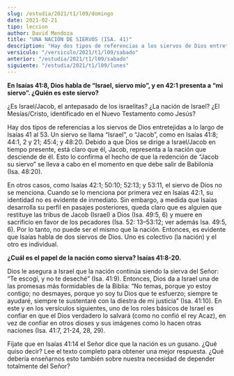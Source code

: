 ```yaml
---
slug: /estudia/2021/t1/l09/domingo
date: 2021-02-21
tipo: leccion
author: David Mendoza
title: "UNA NACIÓN DE SIERVOS (ISA. 41)"
description: "Hay dos tipos de referencias a los siervos de Dios entretejidas a lo largo de Isaías 41 al 53. Un siervo se llama “Israel”, o “Jacob”, como en Isaías 41:8; 44:1, 2 y 21; 45:4; y 48:20. Debido a que Dios se dirige a Israel/Jacob en tiempo presente, está claro que él, Jacob, representa a la nación que desciende de él"
versiculo: "/versiculo/2021/t1/l09/sabado"
anterior: "/estudia/2021/t1/l09/sabado"
siguiente: "/estudia/2021/t1/l09/lunes"
---
```


**En Isaías 41:8, Dios habla de “Israel, siervo
mío”, y en 42:1 presenta a “mi siervo”.
¿Quién es este siervo?**

¿Es Israel/Jacob, el antepasado de los israelitas? ¿La
nación de Israel? ¿El Mesías/Cristo, identificado en el
Nuevo Testamento como Jesús?


Hay dos tipos de referencias a los siervos de Dios entretejidas a lo
largo de Isaías 41 al 53. Un siervo se llama
“Israel”, o “Jacob”, como en Isaías 41:8;
44:1, 2 y 21; 45:4; y 48:20. Debido a que Dios se dirige a
Israel/Jacob en tiempo presente, está claro que él, Jacob,
representa a la nación que desciende de él. Esto lo confirma
el hecho de que la redención de “Jacob su siervo” se
lleva a cabo en el momento en que debe salir de Babilonia (Isa.
48:20).


En otros casos, como Isaías 42:1; 50:10; 52:13; y 53:11, el
siervo de Dios no se menciona. Cuando se lo menciona por primera vez
en Isaías 42:1, su identidad no es evidente de inmediato. Sin
embargo, a medida que Isaías desarrolla su perfil en pasajes
posteriores, queda claro que es alguien que restituye las tribus de
Jacob (Israel) a Dios (Isa. 49:5, 6) y muere en sacrificio en favor de
los pecadores (Isa. 52: 13–53:12; ver además Isa. 49:5, 6).
Por lo tanto, no puede ser el mismo que la nación. Entonces, es
evidente que Isaías habla de dos siervos de Dios. Uno es
colectivo (la nación) y el otro es individual.


**¿Cuál es el papel de la nación como sierva?
Isaías 41:8-20.**

Dios le asegura a Israel que la nación continúa siendo la
sierva del Señor: “Te escogí, y no te
deseché” (Isa. 41:9). Entonces, Dios da a Israel una de las
promesas más formidables de la Biblia: “No temas, porque yo
estoy contigo; no desmayes, porque yo soy tu Dios que te esfuerzo;
siempre te ayudaré, siempre te sustentaré con la diestra de
mi justicia” (Isa. 41:10). En este y en los versículos
siguientes, uno de los roles básicos de Israel es confiar en que
el Dios verdadero lo salvará (como no confió el rey Acaz),
en vez de confiar en otros dioses y sus imágenes como lo hacen
otras naciones (Isa. 41:7, 21-24, 28, 29).


Fíjate que en Isaías 41:14 el Señor dice que la
nación es un gusano. ¿Qué quiso decir? Lee el texto
completo para obtener una mejor respuesta. ¿Qué debería
enseñarnos esto también sobre nuestra necesidad de depender
totalmente del Señor?
